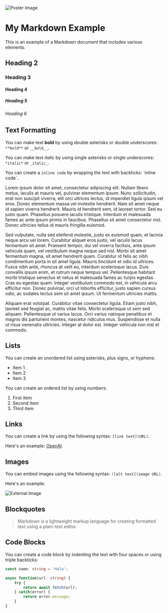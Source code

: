 ![Poster Image](/assets/placeholder.jpg?width=900&height=600)

# My Markdown Example

This is an example of a Markdown document that includes various elements.

## Heading 2

### Heading 3

#### Heading 4

##### Heading 5

###### Heading 6

## Text Formatting

You can make text **bold** by using double asterisks or double underscores: `**bold**` or `__bold__`.

You can make text _italic_ by using single asterisks or single underscores: `*italic*` or `_italic_`.

You can create a `inline code` by wrapping the text with backticks: \`inline code\`.

Lorem ipsum dolor sit amet, consectetur adipiscing elit. Nullam libero metus, iaculis at mauris vel, pulvinar elementum ipsum. Nunc sollicitudin, erat non suscipit viverra, elit orci ultrices lectus, id imperdiet ligula ipsum vel eros. Donec elementum massa vel molestie hendrerit. Nam sit amet neque id sapien viverra hendrerit. Mauris id hendrerit sem, id laoreet tortor. Sed eu justo quam. Phasellus posuere iaculis tristique. Interdum et malesuada fames ac ante ipsum primis in faucibus. Phasellus sit amet consectetur nisl. Donec ultricies tellus id mauris fringilla euismod.

Sed vulputate, nulla sed eleifend molestie, justo ex euismod quam, et lacinia neque arcu vel lorem. Curabitur aliquet eros justo, vel iaculis lacus fermentum sit amet. Praesent tempor, dui vel viverra facilisis, ante ipsum vehicula quam, vel vestibulum magna neque sed nisl. Morbi sit amet fermentum magna, sit amet hendrerit quam. Curabitur id felis ac nibh condimentum porta in sit amet ligula. Mauris tincidunt et odio id ultrices. Fusce nibh ante, rhoncus at velit eu, interdum scelerisque lacus. Duis convallis ipsum enim, et rutrum neque tempus vel. Pellentesque habitant morbi tristique senectus et netus et malesuada fames ac turpis egestas. Cras eu egestas quam. Integer vestibulum commodo est, in vehicula arcu efficitur non. Donec pulvinar, orci ut lobortis efficitur, justo sapien cursus odio, ac sodales lectus sem sit amet ipsum. Ut fermentum ultricies mattis.

Aliquam erat volutpat. Curabitur vitae consectetur ligula. Etiam justo nibh, laoreet sed feugiat ac, mattis vitae felis. Morbi scelerisque ut sem sed aliquam. Pellentesque ut varius lacus. Orci varius natoque penatibus et magnis dis parturient montes, nascetur ridiculus mus. Suspendisse et nulla ut risus venenatis ultricies. Integer at dolor est. Integer vehicula non nisl et commodo.

## Lists

You can create an unordered list using asterisks, plus signs, or hyphens:

- Item 1
- Item 2
- Item 3

You can create an ordered list by using numbers:

1. First item
2. Second item
3. Third item

## Links

You can create a link by using the following syntax: `[link text](URL)`.

Here's an example: [OpenAI](https://www.openai.com).

## Images

You can embed images using the following syntax: `![alt text](image URL)`.

Here's an example:

![External Image](https://markdown-here.com/img/icon256.png)

## Blockquotes

> Markdown is a lightweight markup language for creating formatted text using a plain-text editor.

## Code Blocks

You can create a code block by indenting the text with four spaces or using triple backticks:

```typescript
const name: string = 'Hola';

async function(url: string) {
    try {
        return await fetch(url);
    } catch(error) {
        return error.message;
    }
}
```
